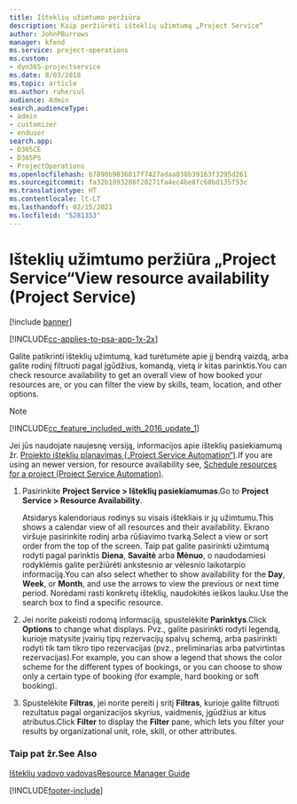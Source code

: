 ```yaml
---
title: Išteklių užimtumo peržiūra
description: Kaip peržiūrėti išteklių užimtumą „Project Service“
author: JohnPBurrows
manager: kfend
ms.service: project-operations
ms.custom:
- dyn365-projectservice
ms.date: 8/03/2018
ms.topic: article
ms.author: ruhercul
audience: Admin
search.audienceType:
- admin
- customizer
- enduser
search.app:
- D365CE
- D365PS
- ProjectOperations
ms.openlocfilehash: b7890b9036817f7427adaa838b39163f3295d261
ms.sourcegitcommit: fa32b1893286f20271fa4ec4be8fc68bd135f53c
ms.translationtype: HT
ms.contentlocale: lt-LT
ms.lasthandoff: 02/15/2021
ms.locfileid: "5281353"
---
```

# <a name="view-resource-availability-project-service"></a><span data-ttu-id="94a66-103">Išteklių užimtumo peržiūra „Project Service“</span><span class="sxs-lookup"><span data-stu-id="94a66-103">View resource availability (Project Service)</span></span>

[!include [banner](../includes/psa-now-project-operations.md)]

[!INCLUDE[cc-applies-to-psa-app-1x-2x](../includes/cc-applies-to-psa-app-1x-2x.md)]

<span data-ttu-id="94a66-104">Galite patikrinti išteklių užimtumą, kad turėtumėte apie jį bendrą vaizdą, arba galite rodinį filtruoti pagal įgūdžius, komandą, vietą ir kitas parinktis.</span><span class="sxs-lookup"><span data-stu-id="94a66-104">You can check resource availability to get an overall view of how booked your resources are, or you can filter the view by skills, team, location, and other options.</span></span>  
  
> [!NOTE]
> [!INCLUDE[cc_feature_included_with_2016_update_1](../includes/cc-feature-included-with-2016-update-1.md)]  
> 
>  <span data-ttu-id="94a66-105">Jei jūs naudojate naujesnę versiją, informacijos apie išteklių pasiekiamumą žr. [Projekto išteklių planavimas („Project Service Automation“)](../psa/schedule-resources-project.md).</span><span class="sxs-lookup"><span data-stu-id="94a66-105">If you are using an newer version, for resource availability see, [Schedule resources for a project (Project Service Automation)](../psa/schedule-resources-project.md).</span></span>  

1. <span data-ttu-id="94a66-106">Pasirinkite **Project Service > Išteklių pasiekiamumas**.</span><span class="sxs-lookup"><span data-stu-id="94a66-106">Go to **Project Service > Resource Availability**.</span></span>  

    <span data-ttu-id="94a66-107">Atsidarys kalendoriaus rodinys su visais ištekliais ir jų užimtumu.</span><span class="sxs-lookup"><span data-stu-id="94a66-107">This shows a calendar view of all resources and their availability.</span></span> <span data-ttu-id="94a66-108">Ekrano viršuje pasirinkite rodinį arba rūšiavimo tvarką.</span><span class="sxs-lookup"><span data-stu-id="94a66-108">Select a view or sort order from the top of the screen.</span></span> <span data-ttu-id="94a66-109">Taip pat galite pasirinkti užimtumą rodyti pagal parinktis **Diena**, **Savaitė** arba **Mėnuo**, o naudodamiesi rodyklėmis galite peržiūrėti ankstesnio ar vėlesnio laikotarpio informaciją.</span><span class="sxs-lookup"><span data-stu-id="94a66-109">You can also select whether to show availability for the **Day**, **Week**, or **Month**, and use the arrows to view the previous or next time period.</span></span> <span data-ttu-id="94a66-110">Norėdami rasti konkretų išteklių, naudokitės ieškos lauku.</span><span class="sxs-lookup"><span data-stu-id="94a66-110">Use the search box to find a specific resource.</span></span>  

2. <span data-ttu-id="94a66-111">Jei norite pakeisti rodomą informaciją, spustelėkite **Parinktys**.</span><span class="sxs-lookup"><span data-stu-id="94a66-111">Click **Options** to change what displays.</span></span> <span data-ttu-id="94a66-112">Pvz., galite pasirinkti rodyti legendą, kurioje matysite įvairių tipų rezervacijų spalvų schemą, arba pasirinkti rodyti tik tam tikro tipo rezervacijas (pvz., preliminarias arba patvirtintas rezervacijas).</span><span class="sxs-lookup"><span data-stu-id="94a66-112">For example, you can show a legend that shows the color scheme for the different types of bookings, or you can choose to show only a certain type of booking (for example, hard booking or soft booking).</span></span>  

3. <span data-ttu-id="94a66-113">Spustelėkite **Filtras**, jei norite pereiti į sritį **Filtras**, kurioje galite filtruoti rezultatus pagal organizacijos skyrius, vaidmenis, įgūdžius ar kitus atributus.</span><span class="sxs-lookup"><span data-stu-id="94a66-113">Click **Filter** to display the **Filter** pane, which lets you filter your results by organizational unit, role, skill, or other attributes.</span></span>  

### <a name="see-also"></a><span data-ttu-id="94a66-114">Taip pat žr.</span><span class="sxs-lookup"><span data-stu-id="94a66-114">See Also</span></span>  
 [<span data-ttu-id="94a66-115">Išteklių vadovo vadovas</span><span class="sxs-lookup"><span data-stu-id="94a66-115">Resource Manager Guide</span></span>](../psa/resource-manager-guide.md)


[!INCLUDE[footer-include](../includes/footer-banner.md)]